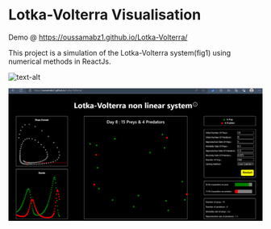 # Lotka-Volterra Visualisation  
Demo @ https://oussamabz1.github.io/Lotka-Volterra/

This project is a simulation of the Lotka-Volterra system(fig1) using numerical methods in ReactJs.

![text-alt](https://th.bing.com/th/id/R.aef87e3e6cc8f471f7cddab7273cab67?rik=1ULyAubXf65Y%2fQ&riu=http%3a%2f%2fspecies-simulator.com%2fimg%2fdifferential-equations%2flotka-volterra-predator-prey.png&ehk=cUew6BQPeUgAGBiHndMitNJ8svGEOTdcxXKKmXRi%2fNY%3d&risl=&pid=ImgRaw&r=0)

![text-alt](https://github.com/OUSSAMABZ1/Lotka-Volterra/blob/main/Screenshot%202023-07-27%20174036.png)
